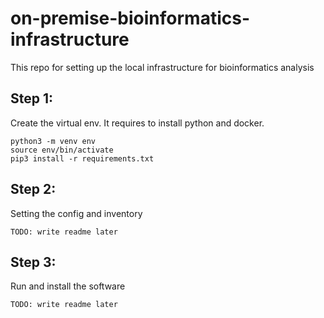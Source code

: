 # on-premise-bioinformatics-infrastructure
This repo for setting up the  local infrastructure for bioinformatics analysis
## Step 1:
Create the virtual env. It requires to install python and docker.
```
python3 -m venv env
source env/bin/activate
pip3 install -r requirements.txt
```
## Step 2:
Setting the config and inventory
```
TODO: write readme later
```
## Step 3:
Run and install the software
```
TODO: write readme later
```